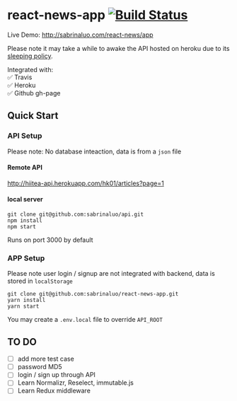 # react-news-app [![Build Status](https://travis-ci.org/sabrinaluo/react-news-app.svg?branch=master)](https://travis-ci.org/sabrinaluo/react-news-app)

Live Demo: http://sabrinaluo.com/react-news/app

Please note it may take a while to awake the API hosted on heroku due to its [sleeping policy](https://devcenter.heroku.com/articles/free-dyno-hours#dyno-sleeping).

Integrated with:  
:white_check_mark: Travis  
:white_check_mark: Heroku  
:white_check_mark: Github gh-page  

## Quick Start
### API Setup
Please note: No database inteaction, data is from a `json` file
#### Remote API
http://hiitea-api.herokuapp.com/hk01/articles?page=1

#### local server
```
git clone git@github.com:sabrinaluo/api.git
npm install
npm start
```
Runs on port 3000 by default

### APP Setup
Please note user login / signup are not integrated with backend, data is stored in `localStorage`

```
git clone git@github.com:sabrinaluo/react-news-app.git
yarn install
yarn start
```
You may create a `.env.local` file to override `API_ROOT`

## TO DO
- [ ] add more test case
- [ ] password MD5
- [ ] login / sign up through API
- [ ] Learn Normalizr, Reselect, immutable.js 
- [ ] Learn Redux middleware
